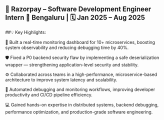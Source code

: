 ## 🚀 Razorpay – Software Development Engineer Intern    📍 Bengaluru | 🗓️ Jan 2025 – Aug 2025

##💡 Key Highlights:

🧭 Built a real-time monitoring dashboard for 10+ microservices, boosting system observability and reducing debugging time by 40%.

🛡️ Fixed a P0 backend security flaw by implementing a safe deserialization wrapper — strengthening application-level security and stability.

⚙️ Collaborated across teams in a high-performance, microservice-based architecture to improve system latency and scalability.

🤖 Automated debugging and monitoring workflows, improving developer productivity and CI/CD pipeline efficiency.

💻 Gained hands-on expertise in distributed systems, backend debugging, performance optimization, and production-grade software engineering.
